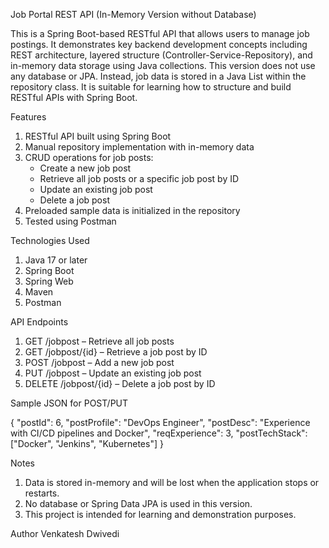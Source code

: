Job Portal REST API (In-Memory Version without Database)

This is a Spring Boot-based RESTful API that allows users to manage job postings. 
It demonstrates key backend development concepts including REST architecture, layered structure (Controller-Service-Repository), and in-memory data storage using Java collections. 
This version does not use any database or JPA. Instead, job data is stored in a Java List within the repository class. 
It is suitable for learning how to structure and build RESTful APIs with Spring Boot.

Features

1. RESTful API built using Spring Boot
2. Manual repository implementation with in-memory data
3. CRUD operations for job posts:
   - Create a new job post
   - Retrieve all job posts or a specific job post by ID
   - Update an existing job post
   - Delete a job post
4. Preloaded sample data is initialized in the repository
5. Tested using Postman

Technologies Used

1. Java 17 or later
2. Spring Boot
3. Spring Web
4. Maven
5. Postman


API Endpoints

1. GET /jobpost – Retrieve all job posts
2. GET /jobpost/{id} – Retrieve a job post by ID
3. POST /jobpost – Add a new job post
4. PUT /jobpost – Update an existing job post
5. DELETE /jobpost/{id} – Delete a job post by ID

Sample JSON for POST/PUT

{
  "postId": 6,
  "postProfile": "DevOps Engineer",
  "postDesc": "Experience with CI/CD pipelines and Docker",
  "reqExperience": 3,
  "postTechStack": ["Docker", "Jenkins", "Kubernetes"]
}

Notes

1. Data is stored in-memory and will be lost when the application stops or restarts.
2. No database or Spring Data JPA is used in this version.
3. This project is intended for learning and demonstration purposes.


Author
Venkatesh Dwivedi

